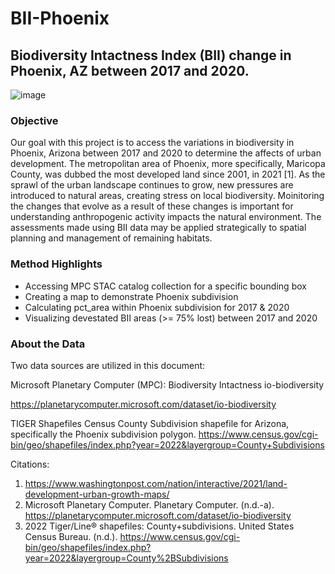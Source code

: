 # BII-Phoenix
## Biodiversity Intactness Index (BII) change in Phoenix, AZ between 2017 and 2020.
![image](https://github.com/saingersoll/BII-Phoenix/assets/141206781/b4690f6d-2aa8-4a0d-8879-d7568233b62b)


### Objective

Our goal with this project is to access the variations in biodiversity in Phoenix, Arizona between 2017 and 2020 to determine the affects of urban development. The metropolitan area of Phoenix, more specifically, Maricopa County, was dubbed the most developed land since 2001, in 2021 [1]. As the sprawl of the urban landscape continues to grow, new pressures are introduced to natural areas, creating stress on local biodiversity. Moinitoring the changes that evolve as a result of these changes is important for understanding anthropogenic activity impacts the natural environment. The assessments made using BII data may be applied strategically to spatial planning and management of remaining habitats.

### Method Highlights

- Accessing MPC STAC catalog collection for a specific bounding box
- Creating a map to demonstrate Phoenix subdivision
- Calculating pct_area within Phoenix subdivision for 2017 & 2020
- Visualizing devestated BII areas (>= 75% lost) between 2017 and 2020

### About the Data

Two data sources are utilized in this document:

Microsoft Planetary Computer (MPC): Biodiversity Intactness
io-biodiversity

https://planetarycomputer.microsoft.com/dataset/io-biodiversity

TIGER Shapefiles Census County Subdivision shapefile for Arizona, specifically the Phoenix subdivision polygon.
https://www.census.gov/cgi-bin/geo/shapefiles/index.php?year=2022&layergroup=County+Subdivisions


Citations:
1. https://www.washingtonpost.com/nation/interactive/2021/land-development-urban-growth-maps/
2. Microsoft Planetary Computer. Planetary Computer. (n.d.-a). https://planetarycomputer.microsoft.com/dataset/io-biodiversity
3. 2022 Tiger/Line® shapefiles: County+subdivisions. United States Census Bureau. (n.d.). https://www.census.gov/cgi-bin/geo/shapefiles/index.php?year=2022&layergroup=County%2BSubdivisions
 

